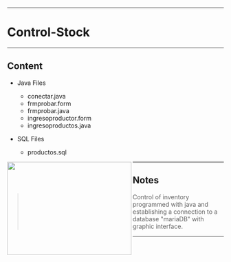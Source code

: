 
_ _ _
# Control-Stock
_ _ _

##  Content
* Java Files 
  * conectar.java
  * frmprobar.form
  * frmprobar.java
  * ingresoproductor.form
  * ingresoproductos.java
  
* SQL Files
  * productos.sql

<img align="left" width="289" height="216" src="https://static.wixstatic.com/media/2a137c_445bb5c8b28a4741ab6776cbed4c3300.png">

_ _ _
## Notes
> Control of inventory programmed with java and establishing a connection to a database "mariaDB" with graphic interface.
_  _ _
